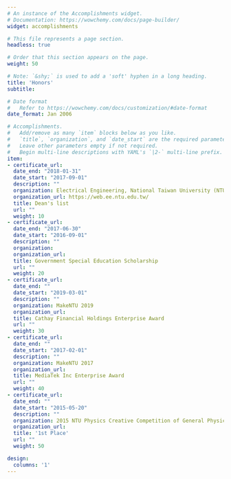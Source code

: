 ```yaml
---
# An instance of the Accomplishments widget.
# Documentation: https://wowchemy.com/docs/page-builder/
widget: accomplishments

# This file represents a page section.
headless: true

# Order that this section appears on the page.
weight: 50

# Note: `&shy;` is used to add a 'soft' hyphen in a long heading.
title: 'Honors'
subtitle:

# Date format
#   Refer to https://wowchemy.com/docs/customization/#date-format
date_format: Jan 2006

# Accomplishments.
#   Add/remove as many `item` blocks below as you like.
#   `title`, `organization`, and `date_start` are the required parameters.
#   Leave other parameters empty if not required.
#   Begin multi-line descriptions with YAML's `|2-` multi-line prefix.
item:
- certificate_url: 
  date_end: "2018-01-31"
  date_start: "2017-09-01"
  description: ""
  organization: Electrical Engineering, National Taiwan University (NTUEE)
  organization_url: https://web.ee.ntu.edu.tw/
  title: Dean's list
  url: ""
  weight: 10
- certificate_url: 
  date_end: "2017-06-30"
  date_start: "2016-09-01"
  description: ""
  organization: 
  organization_url: 
  title: Government Special Education Scholarship
  url: ""
  weight: 20
- certificate_url: 
  date_end: ""
  date_start: "2019-03-01"
  description: ""
  organization: MakeNTU 2019
  organization_url: 
  title: Cathay Financial Holdings Enterprise Award
  url: ""
  weight: 30
- certificate_url: 
  date_end: ""
  date_start: "2017-02-01"
  description: ""
  organization: MakeNTU 2017
  organization_url: 
  title: MediaTek Inc Enterprise Award
  url: ""
  weight: 40
- certificate_url: 
  date_end: ""
  date_start: "2015-05-20"
  description: ""
  organization: 2015 NTU Physics Creative Competition of General Physics Experiment (Physics, National Taiwan University)
  organization_url: 
  title: '1st Place'
  url: ""
  weight: 50

design:
  columns: '1' 
---
```

